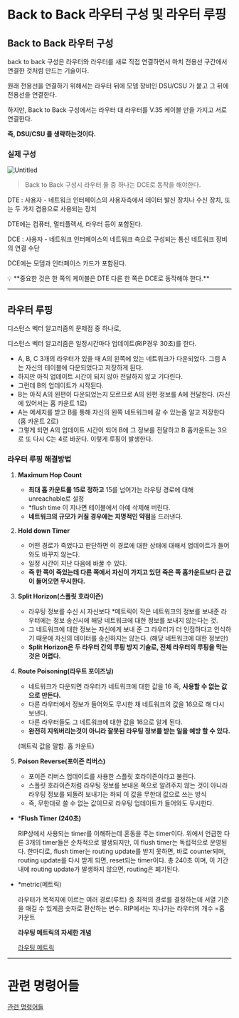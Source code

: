 # Back to Back 라우터 구성 및 라우터 루핑

## Back to Back 라우터 구성

back to back 구성은 라우터와 라우터를 새로 직접 연결하면서 마치 전용선 구간에서 연결한 것처럼 만드는 기술이다.

원래 전용선을 연결하기 위해서는 라우터 뒤에 모뎀 장비인 DSU/CSU 가 붙고 그 뒤에 전용선을 연결한다.

하지만, Back to Back 구성에서는 라우터 대 라우터를 V.35 케이블 만을 가지고 서로 연결한다. 

**즉, DSU/CSU 를 생략하는것이다.**

### 실제 구성

![Untitled](Back%20to%20Back%20%E1%84%85%E1%85%A1%E1%84%8B%E1%85%AE%E1%84%90%E1%85%A5%20%E1%84%80%E1%85%AE%E1%84%89%E1%85%A5%E1%86%BC%20%E1%84%86%E1%85%B5%E1%86%BE%20%E1%84%85%E1%85%A1%E1%84%8B%E1%85%AE%E1%84%90%E1%85%A5%20%E1%84%85%E1%85%AE%E1%84%91%E1%85%B5%E1%86%BC%200a86a4a91d054008beab839f21f3c7bb/Untitled.png)

> Back to Back 구성시 라우터 둘 중 하나는 DCE로 동작을 해야한다.
> 

DTE : 사용자 - 네트워크 인터페이스의 사용자측에서 데이터 발신 장치나 수신 장치, 또는 두 가지 겸용으로 사용되는 장치

DTE에는 컴퓨터, 멀티플렉서, 라우터 등이 포함된다.

DCE : 사용자 - 네트워크 인터페이스의 네트워크 측으로 구성되는 통신 네트워크 장비의 연결 수단

DCE에는 모뎀과 인터페이스 카드가 포함된다.

<aside>
💡 **중요한 것은 한 쪽의 케이블은 DTE 다른 한 쪽은 DCE로 동작해야 한다.**

</aside>

---

## 라우터 루핑

디스턴스 벡터 알고리즘의 문제점 중 하나로, 

디스턴스 벡터 알고리즘은 일정시간마다 업데이트(RIP경우 30초)를 한다.

- A, B, C 3개의 라우터가 있을 때 A의 왼쪽에 있는 네트워크가 다운되었다. 그럼 A는 자신의 테이블에 다운되었다고 저장하게 된다.
- 하지만 아직 업데이트 시간이 되지 않아 전달하지 않고 기다린다.
- 그런데 B의 업데이트가 시작된다.
- B는 아직 A의 왼편이 다운되었는지 모르므로 A의 왼편 정보를 A에 전달한다. (자신에 있어서는 홉 카운트 1로)
- A는 메세지를 받고 B를 통해 자신의 왼쪽 네트워크에 갈 수 있는줄 알고 저장한다 (홉 카운트 2로)
- 그렇게 되면 A의 업데이트 시간이 되어 B에 그 정보를 전달하고 B 홉카운트는 3으로 또 다시 C는 4로 바꾼다. 이렇게 루핑이 발생한다.

### 라우터 루핑 해결방법

1. **Maximum Hop Count**
    - **최대 홉 카운트롤 15로 정하고** 15를 넘어가는 라우팅 경로에 대해 unreachable로 설정
    - *flush time 이 지나면 테이블에서 아예 삭제해 버린다.
    - **네트워크의 규모가 커질 경우에는 치명적인 약점**을 드러낸다.
    
2. **Hold down Timer**
    - 어떤 경로가 죽었다고 판단하면 이 경로에 대한 상태에 대해서 업데이트가 들어와도 바꾸지 않는다.
    - 일정 시간이 지난 다음에 바꿀 수 있다.
    - **즉 한 쪽이 죽었는데 다른 쪽에서 자신이 가지고 있던 죽은 쪽 홉카운트보다 큰 값이 들어오면 무시한다.**
    
3. **Split Horizon(스플릿 호라이즌)**
    - 라우팅 정보를 수신 시 자신보다 *메트릭이 작은 네트워크의 정보를 보내준 라우터에는 정보 송신시에 해당 네트워크에  대한 정보를 보내지 않는다는 것.
    - 그 네트워크에 대한 정보는 자신에게 보내 준 그 라우터가 더 인접하다고 인식하기 때문에 자신의 데이터를 송신하지는 않는다. (해당 네트워크에 대한 정보만)
    - **Split Horizon은 두 라우터 간의 루핑 방지 기술로, 전체 라우터의 루핑을 막는 것은 어렵다.**
    
4. **Route Poisoning(라우트 포이즈닝)**
    - 네트워크가 다운되면 라우터가 네트워크에 대한 값을 16 즉, **사용할 수 없는 값으로 만든다.**
    - 다른 라우터에서 정보가 들어와도 무시한 채 네트워크의 값을 16으로 해 다시 보낸다.
    - 다른 라우터들도 그 네트워크에 대한 값을 16으로 알게 된다.
    - **완전히 지워버리는것이 아니라 잘못된 라우팅 정보를 받는 일을 예방 할 수 있다.**
    
    (매트릭 값을 말함. 홉 카운트)
    
5. **Poison Reverse(포이즌 리버스)**
    - 포이즌 리버스 업데이트를 사용한 스플릿 호라이즌이라고 불린다.
    - 스플릿 호라이즌처럼 라우팅 정보를 보내온 쪽으로 알려주지 않는 것이 아니라 라우팅 정보를 되돌려 보내기는 하되 이 값을 무한대 값으로 쓰는 방식
    - 즉, 무한대로 쓸 수 없는 값이므로 라우팅 업데이트가 들어와도 무시한다.

- ***Flush Timer (240초)**
    
    RIP상에서 사용되는 timer를 이해하는데 혼동을 주는 timer이다. 위에서 언급한 다른 3개의 timer들은 순차적으로 발생되지만, 이 flush timer는 독립적으로 운영된다. 한마디로, flush timer는 routing update를 받지 못하면, 바로 counter되며, routing update를 다시 받게 되면, reset되는 timer이다. 총 240초 이며, 이 기간 내에 routing update가 발생하지 않으면, routing은 폐기된다. 
    

- *metric(메트릭)
    
    라우터가 목적지에 이르는 여러 경로(루트) 중 최적의 경로를 결정하는데 서열 기준을 매길 수 있게끔 숫자로 환산하는 변수. RIP에서는 지나가는 라우터의 개수 =홉 카운트
    
    **라우팅 메트릭의 자세한 개념**
    
    [라우팅 메트릭](https://www.notion.so/452da5b4291c4c1b829c2c34ebde3012)
    

---

# 관련 명령어들

[관련 명령어들](https://www.notion.so/699ace7b1fe642e7b66e77652b89d013)